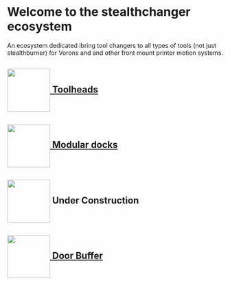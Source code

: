 # Welcome to the stealthchanger ecosystem

An ecosystem dedicated ibring tool changers to all types of tools (not just stealthburner) for Vorons and and other front mount printer motion systems.

## [<img src="https://github.com/Stealthchanger/Toolchanger/blob/main/media/Stealthchanger_logo.png?raw=true" height="100" align="absmiddle" /> Toolheads](https://github.com/Stealthchanger/Toolchanger)

## [<img src="https://github.com/StealthChanger/ModularDock/blob/main/media/images/ModularDock_logo.png?raw=true" height="100" align="absmiddle" /> Modular docks](https://github.com/Stealthchanger/ModularDock)

## <img src="https://github.com/StealthChanger/.github/blob/main/Media/Stealthchanger_tophat_logo.png?raw=true" height="100" align="absmiddle" /> Under Construction

## [<img src="https://github.com/Stealthchanger/.github/blob/main/Media/Stealthchanger_DoorBuffer.png?raw=true" height="100" align="absmiddle" /> Door Buffer](https://github.com/Stealthchanger/DoorBuffer)
